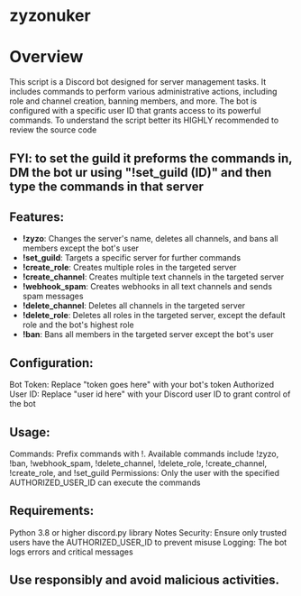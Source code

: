 # zyzonuker

# Overview
This script is a Discord bot designed for server management tasks. It includes commands to perform various administrative actions, including role and channel creation, banning members, and more. The bot is configured with a specific user ID that grants access to its powerful commands. To understand the script better its HIGHLY recommended to review the source code

## FYI: to set the guild it preforms the commands in, DM the bot ur using "!set_guild (ID)" and then type the commands in that server

## Features:

- **!zyzo**: Changes the server's name, deletes all channels, and bans all members except the bot's user  
- **!set_guild**: Targets a specific server for further commands  
- **!create_role**: Creates multiple roles in the targeted server  
- **!create_channel**: Creates multiple text channels in the targeted server  
- **!webhook_spam**: Creates webhooks in all text channels and sends spam messages  
- **!delete_channel**: Deletes all channels in the targeted server  
- **!delete_role**: Deletes all roles in the targeted server, except the default role and the bot's highest role  
- **!ban**: Bans all members in the targeted server except the bot's user



## Configuration:
Bot Token: Replace "token goes here" with your bot's token
Authorized User ID: Replace "user id here" with your Discord user ID to grant control of the bot



## Usage:
Commands: Prefix commands with !. Available commands include !zyzo, !ban, !webhook_spam, !delete_channel, !delete_role, !create_channel, !create_role, and !set_guild
Permissions: Only the user with the specified AUTHORIZED_USER_ID can execute the commands



## Requirements:
Python 3.8 or higher
discord.py library
Notes
Security: Ensure only trusted users have the AUTHORIZED_USER_ID to prevent misuse
Logging: The bot logs errors and critical messages


## Use responsibly and avoid malicious activities.
